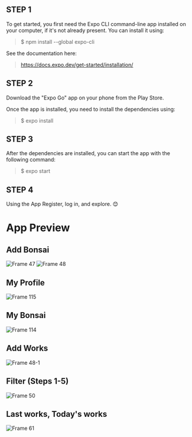 ## STEP 1
To get started, you first need the Expo CLI command-line app installed on your computer, if it's not already present. You can install it using:

> $ npm install --global expo-cli

See the documentation here:
> https://docs.expo.dev/get-started/installation/

## STEP 2
Download the "Expo Go" app on your phone from the Play Store.

Once the app is installed, you need to install the dependencies using:

> $ expo install

## STEP 3
After the dependencies are installed, you can start the app with the following command:

> $ expo start

## STEP 4
Using the App
Register, log in, and explore. 😊


# App Preview
## Add Bonsai
![Frame 47](https://github.com/user-attachments/assets/fcf7d349-5394-45a0-9ba2-5fc5920a94d8)
![Frame 48](https://github.com/user-attachments/assets/9e247ac9-8ee1-4a41-8250-e9d16270f703)

## My Profile
![Frame 115](https://github.com/user-attachments/assets/87b423fa-7427-43d2-aa1c-2a0ba17b069a)

## My Bonsai
![Frame 114](https://github.com/user-attachments/assets/d1fd64de-d742-4928-a6bc-74d6aba8b5f1)

## Add Works
![Frame 48-1](https://github.com/user-attachments/assets/11c17ff6-987c-47ca-8a00-b5cc1c927f8d)

## Filter (Steps 1-5)
![Frame 50](https://github.com/user-attachments/assets/2a65ce1f-01d8-4a12-b45c-89eb7e884fa9)

## Last works, Today's works
![Frame 61](https://github.com/user-attachments/assets/b865bedc-6c7b-4b87-b312-65207289271b)
